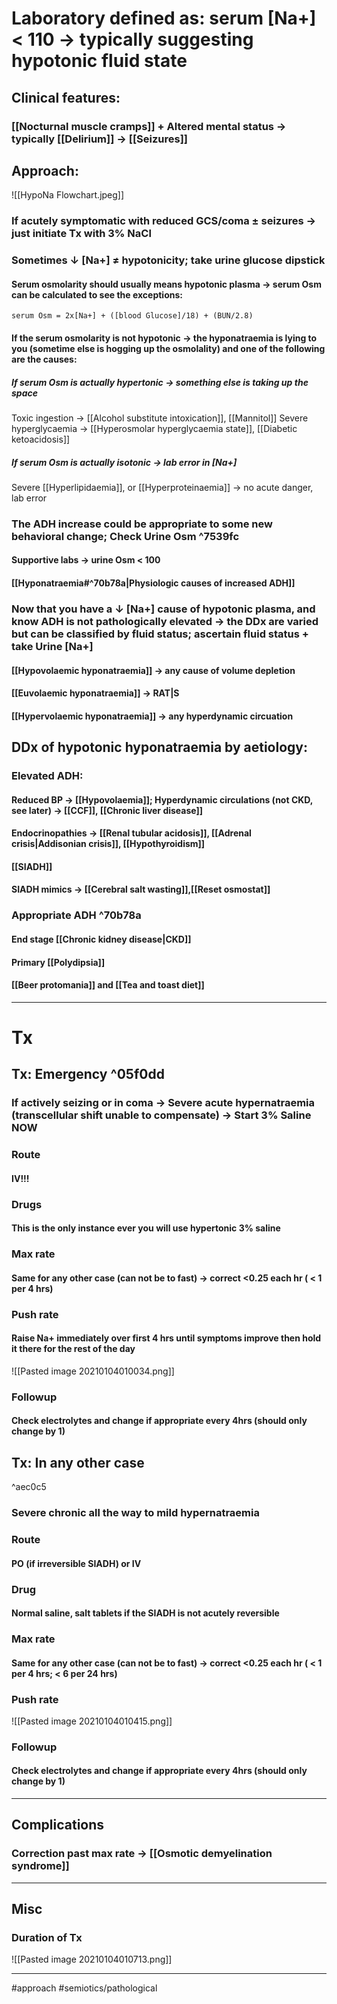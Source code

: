 # Laboratory defined as: serum [Na+]< 110 -> typically suggesting hypotonic fluid state
## Clinical features:
### [[Nocturnal muscle cramps]] + Altered mental status -> typically [[Delirium]] -> [[Seizures]]
## Approach:
![[HypoNa Flowchart.jpeg]]
### If acutely symptomatic with reduced GCS/coma ± seizures -> just initiate Tx with 3% NaCl
### Sometimes ↓ [Na+] ≠ hypotonicity; take urine glucose dipstick
#### **Serum osmolarity should usually means hypotonic plasma** -> serum Osm can be calculated to see the exceptions:
	serum Osm = 2x[Na+] + ([blood Glucose]/18) + (BUN/2.8)
#### If the serum osmolarity is not hypotonic -> the hyponatraemia is lying to you (sometime else is hogging up the osmolality) and one of the following are the causes:
##### If serum Osm is actually hypertonic -> something else is taking up the space
Toxic ingestion -> [[Alcohol substitute intoxication]], [[Mannitol]]
Severe hyperglycaemia -> [[Hyperosmolar hyperglycaemia state]], [[Diabetic ketoacidosis]]
##### If serum Osm is actually isotonic -> lab error in [Na+]
Severe [[Hyperlipidaemia]], or [[Hyperproteinaemia]] -> no acute danger, lab error
### The ADH increase could be appropriate to some new behavioral change; Check Urine Osm ^7539fc
#### Supportive labs -> urine Osm < 100
#### [[Hyponatraemia#^70b78a|Physiologic causes of increased ADH]]
### Now that you have a ↓ [Na+] cause of hypotonic plasma, and know ADH is not pathologically elevated -> the DDx are varied but can be classified by fluid status; ascertain fluid status + take Urine [Na+]
#### [[Hypovolaemic hyponatraemia]] -> any cause of volume depletion 
#### [[Euvolaemic hyponatraemia]] -> RAT|S 
#### [[Hypervolaemic hyponatraemia]] -> any hyperdynamic circuation 

## DDx of hypotonic hyponatraemia by aetiology:
### Elevated ADH:
#### Reduced BP -> [[Hypovolaemia]]; Hyperdynamic circulations (not CKD, see later) -> [[CCF]], [[Chronic liver disease]]
#### Endocrinopathies -> [[Renal tubular acidosis]], [[Adrenal crisis|Addisonian crisis]], [[Hypothyroidism]]
#### [[SIADH]] 
#### SIADH mimics -> [[Cerebral salt wasting]],[[Reset osmostat]] 
### Appropriate ADH ^70b78a
#### End stage [[Chronic kidney disease|CKD]]
#### Primary [[Polydipsia]] 
#### [[Beer protomania]] and [[Tea and toast diet]] 

---
# Tx
## Tx: Emergency ^05f0dd

### If actively seizing or in coma -> Severe acute hypernatraemia (transcellular shift unable to compensate) -> **Start 3% Saline NOW**
### Route
#### IV!!!
### Drugs
#### This is the only instance ever you will use hypertonic 3% saline
### Max rate 
#### Same for any other case (can not be to fast) -> correct <0.25 each hr ( < 1 per 4 hrs)
### Push rate
#### Raise Na+ immediately over first 4 hrs until symptoms improve then **hold it there for the rest of the day**
![[Pasted image 20210104010034.png]]
### Followup
#### Check electrolytes and change if appropriate every 4hrs (should only change by 1)
## Tx: In any other case

^aec0c5

### Severe chronic all the way to mild hypernatraemia 
### Route
#### PO (if irreversible SIADH) or IV
### Drug
#### Normal saline, salt tablets if the SIADH is not acutely reversible
### Max rate
#### Same for any other case (can not be to fast) -> correct <0.25 each hr ( < 1 per 4 hrs; < 6 per 24 hrs)
### Push rate
![[Pasted image 20210104010415.png]]
### Followup
#### Check electrolytes and change if appropriate every 4hrs (should only change by 1)


---

## Complications
### Correction past max rate -> [[Osmotic demyelination syndrome]]

---
## Misc
### Duration of Tx
![[Pasted image 20210104010713.png]]

---
#approach #semiotics/pathological  